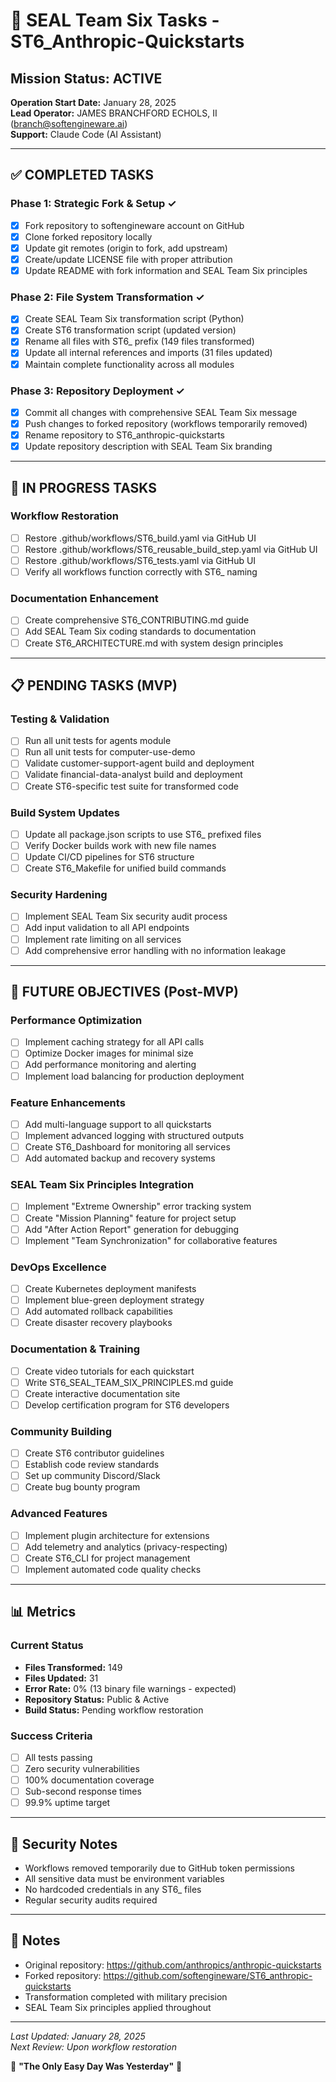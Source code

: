 # 🔱 SEAL Team Six Tasks - ST6_Anthropic-Quickstarts

## Mission Status: ACTIVE
**Operation Start Date:** January 28, 2025  
**Lead Operator:** JAMES BRANCHFORD ECHOLS, II (branch@softengineware.ai)  
**Support:** Claude Code (AI Assistant)

---

## ✅ COMPLETED TASKS

### Phase 1: Strategic Fork & Setup ✓
- [x] Fork repository to softengineware account on GitHub
- [x] Clone forked repository locally  
- [x] Update git remotes (origin to fork, add upstream)
- [x] Create/update LICENSE file with proper attribution
- [x] Update README with fork information and SEAL Team Six principles

### Phase 2: File System Transformation ✓
- [x] Create SEAL Team Six transformation script (Python)
- [x] Create ST6 transformation script (updated version)
- [x] Rename all files with ST6_ prefix (149 files transformed)
- [x] Update all internal references and imports (31 files updated)
- [x] Maintain complete functionality across all modules

### Phase 3: Repository Deployment ✓
- [x] Commit all changes with comprehensive SEAL Team Six message
- [x] Push changes to forked repository (workflows temporarily removed)
- [x] Rename repository to ST6_anthropic-quickstarts
- [x] Update repository description with SEAL Team Six branding

---

## 🚧 IN PROGRESS TASKS

### Workflow Restoration
- [ ] Restore .github/workflows/ST6_build.yaml via GitHub UI
- [ ] Restore .github/workflows/ST6_reusable_build_step.yaml via GitHub UI  
- [ ] Restore .github/workflows/ST6_tests.yaml via GitHub UI
- [ ] Verify all workflows function correctly with ST6_ naming

### Documentation Enhancement
- [ ] Create comprehensive ST6_CONTRIBUTING.md guide
- [ ] Add SEAL Team Six coding standards to documentation
- [ ] Create ST6_ARCHITECTURE.md with system design principles

---

## 📋 PENDING TASKS (MVP)

### Testing & Validation
- [ ] Run all unit tests for agents module
- [ ] Run all unit tests for computer-use-demo
- [ ] Validate customer-support-agent build and deployment
- [ ] Validate financial-data-analyst build and deployment
- [ ] Create ST6-specific test suite for transformed code

### Build System Updates
- [ ] Update all package.json scripts to use ST6_ prefixed files
- [ ] Verify Docker builds work with new file names
- [ ] Update CI/CD pipelines for ST6 structure
- [ ] Create ST6_Makefile for unified build commands

### Security Hardening
- [ ] Implement SEAL Team Six security audit process
- [ ] Add input validation to all API endpoints
- [ ] Implement rate limiting on all services
- [ ] Add comprehensive error handling with no information leakage

---

## 🚀 FUTURE OBJECTIVES (Post-MVP)

### Performance Optimization
- [ ] Implement caching strategy for all API calls
- [ ] Optimize Docker images for minimal size
- [ ] Add performance monitoring and alerting
- [ ] Implement load balancing for production deployment

### Feature Enhancements
- [ ] Add multi-language support to all quickstarts
- [ ] Implement advanced logging with structured outputs
- [ ] Create ST6_Dashboard for monitoring all services
- [ ] Add automated backup and recovery systems

### SEAL Team Six Principles Integration
- [ ] Implement "Extreme Ownership" error tracking system
- [ ] Create "Mission Planning" feature for project setup
- [ ] Add "After Action Report" generation for debugging
- [ ] Implement "Team Synchronization" for collaborative features

### DevOps Excellence
- [ ] Create Kubernetes deployment manifests
- [ ] Implement blue-green deployment strategy
- [ ] Add automated rollback capabilities
- [ ] Create disaster recovery playbooks

### Documentation & Training
- [ ] Create video tutorials for each quickstart
- [ ] Write ST6_SEAL_TEAM_SIX_PRINCIPLES.md guide
- [ ] Create interactive documentation site
- [ ] Develop certification program for ST6 developers

### Community Building
- [ ] Create ST6 contributor guidelines
- [ ] Establish code review standards
- [ ] Set up community Discord/Slack
- [ ] Create bug bounty program

### Advanced Features
- [ ] Implement plugin architecture for extensions
- [ ] Add telemetry and analytics (privacy-respecting)
- [ ] Create ST6_CLI for project management
- [ ] Implement automated code quality checks

---

## 📊 Metrics

### Current Status
- **Files Transformed:** 149
- **Files Updated:** 31
- **Error Rate:** 0% (13 binary file warnings - expected)
- **Repository Status:** Public & Active
- **Build Status:** Pending workflow restoration

### Success Criteria
- [ ] All tests passing
- [ ] Zero security vulnerabilities
- [ ] 100% documentation coverage
- [ ] Sub-second response times
- [ ] 99.9% uptime target

---

## 🔐 Security Notes

- Workflows removed temporarily due to GitHub token permissions
- All sensitive data must be environment variables
- No hardcoded credentials in any ST6_ files
- Regular security audits required

---

## 📝 Notes

- Original repository: https://github.com/anthropics/anthropic-quickstarts
- Forked repository: https://github.com/softengineware/ST6_anthropic-quickstarts
- Transformation completed with military precision
- SEAL Team Six principles applied throughout

---

*Last Updated: January 28, 2025*  
*Next Review: Upon workflow restoration*

🔱 **"The Only Easy Day Was Yesterday"** 🔱